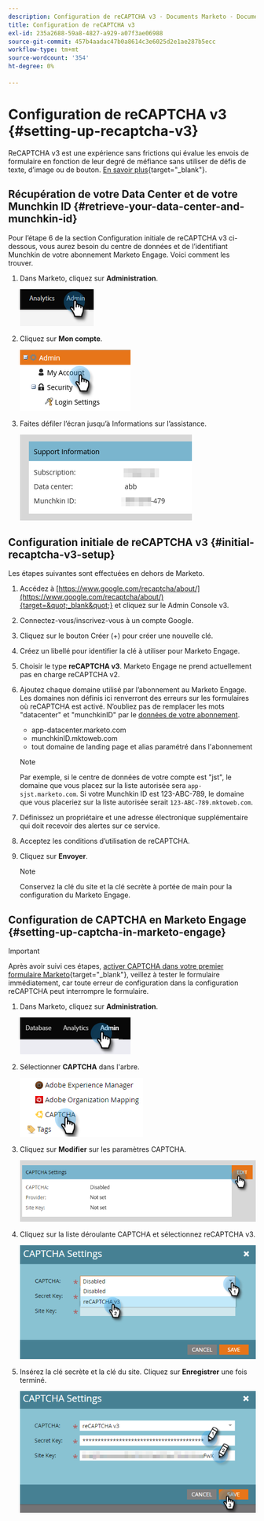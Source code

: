 ```yaml
---
description: Configuration de reCAPTCHA v3 - Documents Marketo - Documentation du produit
title: Configuration de reCAPTCHA v3
exl-id: 235a2688-59a8-4827-a929-a07f3ae06988
source-git-commit: 457b4aadac47b0a8614c3e6025d2e1ae287b5ecc
workflow-type: tm+mt
source-wordcount: '354'
ht-degree: 0%

---
```


# Configuration de reCAPTCHA v3 {#setting-up-recaptcha-v3}

ReCAPTCHA v3 est une expérience sans frictions qui évalue les envois de formulaire en fonction de leur degré de méfiance sans utiliser de défis de texte, d’image ou de bouton. [En savoir plus](https://developers.google.com/search/blog/2018/10/introducing-recaptcha-v3-new-way-to){target=&quot;_blank&quot;}.

## Récupération de votre Data Center et de votre Munchkin ID {#retrieve-your-data-center-and-munchkin-id}

Pour l’étape 6 de la section Configuration initiale de reCAPTCHA v3 ci-dessous, vous aurez besoin du centre de données et de l’identifiant Munchkin de votre abonnement Marketo Engage. Voici comment les trouver.

1. Dans Marketo, cliquez sur **Administration**.

   ![](assets/setting-up-recaptcha-v3-1.png)

1. Cliquez sur **Mon compte**.

   ![](assets/setting-up-recaptcha-v3-2.png)

1. Faites défiler l’écran jusqu’à Informations sur l’assistance.

   ![](assets/setting-up-recaptcha-v3-3.png)

## Configuration initiale de reCAPTCHA v3 {#initial-recaptcha-v3-setup}

Les étapes suivantes sont effectuées en dehors de Marketo.

1. Accédez à [https://www.google.com/recaptcha/about/](https://www.google.com/recaptcha/about/){target=&quot;_blank&quot;} et cliquez sur le Admin Console v3.

1. Connectez-vous/inscrivez-vous à un compte Google.

1. Cliquez sur le bouton Créer (+) pour créer une nouvelle clé.

1. Créez un libellé pour identifier la clé à utiliser pour Marketo Engage.

1. Choisir le type **reCAPTCHA v3**. Marketo Engage ne prend actuellement pas en charge reCAPTCHA v2.

1. Ajoutez chaque domaine utilisé par l’abonnement au Marketo Engage. Les domaines non définis ici renverront des erreurs sur les formulaires où reCAPTCHA est activé. N’oubliez pas de remplacer les mots &quot;datacenter&quot; et &quot;munchkinID&quot; par le [données de votre abonnement](#retrieve-your-data-center-and-munchkin-id).

   * app-datacenter.marketo.com
   * munchkinID.mktoweb.com
   * tout domaine de landing page et alias paramétré dans l&#39;abonnement

   >[!NOTE]
   >
   >Par exemple, si le centre de données de votre compte est &quot;jst&quot;, le domaine que vous placez sur la liste autorisée sera `app-sjst.marketo.com`. Si votre Munchkin ID est 123-ABC-789, le domaine que vous placeriez sur la liste autorisée serait `123-ABC-789.mktoweb.com`.

1. Définissez un propriétaire et une adresse électronique supplémentaire qui doit recevoir des alertes sur ce service.

1. Acceptez les conditions d’utilisation de reCAPTCHA.

1. Cliquez sur **Envoyer**.

   >[!NOTE]
   >
   >Conservez la clé du site et la clé secrète à portée de main pour la configuration du Marketo Engage.

## Configuration de CAPTCHA en Marketo Engage {#setting-up-captcha-in-marketo-engage}

>[!IMPORTANT]
>
>Après avoir suivi ces étapes, [activer CAPTCHA dans votre premier formulaire Marketo](/help/marketo/product-docs/demand-generation/forms/using-captcha/enable-captcha-in-marketo-forms.md){target=&quot;_blank&quot;}, veillez à tester le formulaire immédiatement, car toute erreur de configuration dans la configuration reCAPTCHA peut interrompre le formulaire.

1. Dans Marketo, cliquez sur **Administration**.

   ![](assets/setting-up-recaptcha-v3-4.png)

1. Sélectionner **CAPTCHA** dans l&#39;arbre.

   ![](assets/setting-up-recaptcha-v3-5.png)

1. Cliquez sur **Modifier** sur les paramètres CAPTCHA.

   ![](assets/setting-up-recaptcha-v3-6.png)

1. Cliquez sur la liste déroulante CAPTCHA et sélectionnez reCAPTCHA v3.

   ![](assets/setting-up-recaptcha-v3-7.png)

1. Insérez la clé secrète et la clé du site. Cliquez sur **Enregistrer** une fois terminé.

   ![](assets/setting-up-recaptcha-v3-8.png)
